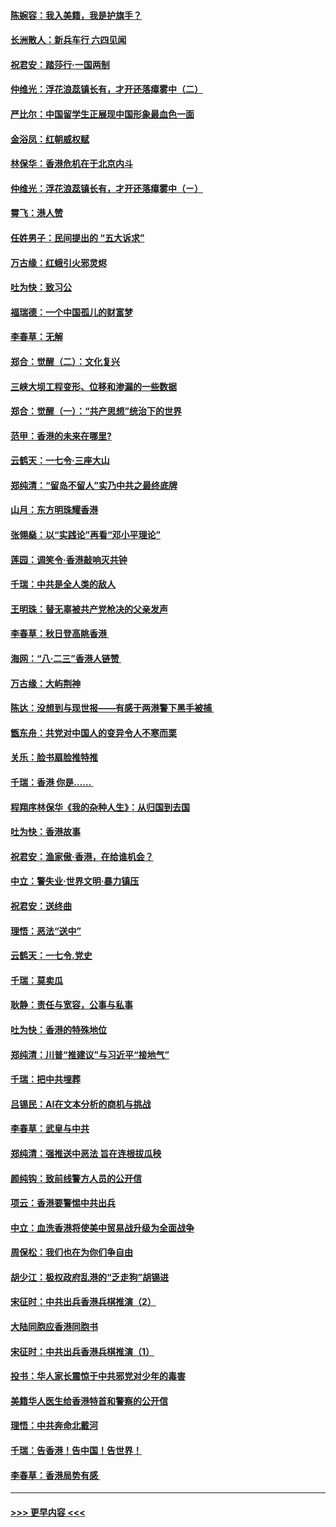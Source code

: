 #### [陈婉容：我入美籍，我是护旗手？](../pages/nsc993/n11487908.md?t=08310344) 
#### [长洲散人：新兵车行 六四见闻](../pages/nsc993/n11487729.md?t=08310344) 
#### [祝君安：踏莎行‧一国两制](../pages/nsc993/n11487699.md?t=08310344) 
#### [仲维光：浮花浪蕊镇长有，才开还落瘴雾中（二）](../pages/nsc993/n11483286.md?t=08310344) 
#### [严比尔：中国留学生正展现中国形象最血色一面](../pages/nsc993/n11485145.md?t=08310344) 
#### [金浴凤：红朝威权赋](../pages/nsc993/n11485191.md?t=08310344) 
#### [林保华：香港危机在于北京内斗](../pages/nsc993/n11484593.md?t=08310344) 
#### [仲维光：浮花浪蕊镇长有，才开还落瘴雾中（ㄧ）](../pages/nsc993/n11483259.md?t=08310344) 
#### [霄飞：港人赞](../pages/nsc993/n11482957.md?t=08310344) 
#### [任姓男子：民间提出的 “五大诉求”](../pages/nsc993/n11482897.md?t=08310344) 
#### [万古缘：红蛾引火邪灵烬](../pages/nsc993/n11482886.md?t=08310344) 
#### [吐为快：致习公](../pages/nsc993/n11482867.md?t=08310344) 
#### [福瑞德：一个中国孤儿的财富梦](../pages/nsc993/n11482817.md?t=08310344) 
#### [李春草：无解](../pages/nsc993/n11482791.md?t=08310344) 
#### [郑合：觉醒（二）：文化复兴](../pages/nsc993/n11478025.md?t=08310344) 
#### [三峡大坝工程变形、位移和渗漏的一些数据](../pages/nsc993/n11478232.md?t=08310344) 
#### [郑合：觉醒（一）：“共产思想”统治下的世界](../pages/nsc993/n11477663.md?t=08310344) 
#### [范甲：香港的未来在哪里?](../pages/nsc993/n11477249.md?t=08310344) 
#### [云鹤天：一七令·三座大山](../pages/nsc993/n11477192.md?t=08310344) 
#### [郑纯清：“留岛不留人”实乃中共之最终底牌](../pages/nsc993/n11476160.md?t=08310344) 
#### [山月：东方明珠耀香港](../pages/nsc993/n11476077.md?t=08310344) 
#### [张翎燊：以“实践论”再看“邓小平理论”](../pages/nsc993/n11475733.md?t=08310344) 
#### [莲园：调笑令‧香港敲响灭共钟](../pages/nsc993/n11475723.md?t=08310344) 
#### [千瑞：中共是全人类的敌人](../pages/nsc993/n11475329.md?t=08310344) 
#### [王明珠：替无辜被共产党枪决的父亲发声](../pages/nsc993/n11474570.md?t=08310344) 
#### [李春草：秋日登高眺香港 ](../pages/nsc993/n11474491.md?t=08310344) 
#### [海网：“八·二三”香港人链赞 ](../pages/nsc993/n11474538.md?t=08310344) 
#### [万古缘：大屿荆神](../pages/nsc993/n11474401.md?t=08310344) 
#### [陈达：没想到与现世报——有感于两港警下黑手被捕 ](../pages/nsc993/n11472557.md?t=08310344) 
#### [甑东舟：共党对中国人的变异令人不寒而栗](../pages/nsc993/n11472496.md?t=08310344) 
#### [关乐：脸书扇脸推特推](../pages/nsc993/n11472488.md?t=08310344) 
#### [千瑞：香港  你是…… ](../pages/nsc993/n11472459.md?t=08310344) 
#### [程翔序林保华《我的杂种人生》：从归国到去国](../pages/nsc993/n11472369.md?t=08310344) 
#### [吐为快：香港故事](../pages/nsc993/n11471931.md?t=08310344) 
#### [祝君安：渔家傲‧香港，在给谁机会？](../pages/nsc993/n11469718.md?t=08310344) 
#### [中立：警失业‧世界文明‧暴力镇压](../pages/nsc993/n11467566.md?t=08310344) 
#### [祝君安：送终曲](../pages/nsc993/n11467546.md?t=08310344) 
#### [理悟：恶法“送中”](../pages/nsc993/n11467290.md?t=08310344) 
#### [云鹤天：一七令.党史](../pages/nsc993/n11464122.md?t=08310344) 
#### [千瑞：莫卖瓜](../pages/nsc993/n11463014.md?t=08310344) 
#### [耿静：责任与宽容，公事与私事](../pages/nsc993/n11462810.md?t=08310344) 
#### [吐为快：香港的特殊地位](../pages/nsc993/n11462562.md?t=08310344) 
#### [郑纯清：川普“推建议”与习近平“接地气”](../pages/nsc993/n11461683.md?t=08310344) 
#### [千瑞：把中共埋葬](../pages/nsc993/n11461658.md?t=08310344) 
#### [吕锡民：AI在文本分析的商机与挑战](../pages/nsc993/n11460607.md?t=08310344) 
#### [李春草：武皇与中共](../pages/nsc993/n11460589.md?t=08310344) 
#### [郑纯清：强推送中恶法 旨在连根拔瓜秧](../pages/nsc993/n11460526.md?t=08310344) 
#### [颜纯钩：致前线警方人员的公开信](../pages/nsc993/n11459564.md?t=08310344) 
#### [项云：香港要警惕中共出兵](../pages/nsc993/n11459530.md?t=08310344) 
#### [中立：血洗香港将使美中贸易战升级为全面战争](../pages/nsc993/n11459717.md?t=08310344) 
#### [周保松：我们也在为你们争自由](../pages/nsc993/n11459087.md?t=08310344) 
#### [胡少江：极权政府乱港的“乏走狗”胡锡进](../pages/nsc993/n11459051.md?t=08310344) 
#### [宋征时：中共出兵香港兵棋推演（2）](../pages/nsc993/n11458306.md?t=08310344) 
#### [大陆同胞应香港同胞书](../pages/nsc993/n11457241.md?t=08310344) 
#### [宋征时：中共出兵香港兵棋推演（1）](../pages/nsc993/n11455979.md?t=08310344) 
#### [投书：华人家长震惊于中共邪党对少年的毒害](../pages/nsc993/n11454664.md?t=08310344) 
#### [美籍华人医生给香港特首和警察的公开信](../pages/nsc993/n11454599.md?t=08310344) 
#### [理悟：中共奔命北戴河](../pages/nsc993/n11454254.md?t=08310344) 
#### [千瑞：告香港！告中国！告世界！](../pages/nsc993/n11452639.md?t=08310344) 
#### [李春草：香港局势有感 ](../pages/nsc993/n11452364.md?t=08310344) 

----
#### [ >>> 更早内容 <<< ](../indexes/nsc993-earlier.md)
